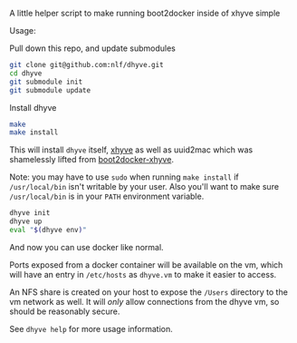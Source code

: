A little helper script to make running boot2docker inside of xhyve simple

Usage:

Pull down this repo, and update submodules

```bash
git clone git@github.com:nlf/dhyve.git
cd dhyve
git submodule init
git submodule update
```

Install dhyve

```bash
make
make install
```

This will install `dhyve` itself, [xhyve](https://github.com/mist64/xhyve) as well as uuid2mac which was shamelessly lifted from [boot2docker-xhyve](https://github.com/ailispaw/boot2docker-xhyve).

Note: you may have to use `sudo` when running `make install` if `/usr/local/bin` isn't writable by your user. Also you'll want to make sure `/usr/local/bin` is in your `PATH` environment variable.

```bash
dhyve init
dhyve up
eval "$(dhyve env)"
```

And now you can use docker like normal.

Ports exposed from a docker container will be available on the vm, which will have an entry in `/etc/hosts` as `dhyve.vm` to make it easier to access.

An NFS share is created on your host to expose the `/Users` directory to the vm network as well. It will *only* allow connections from the dhyve vm, so should be reasonably secure.

See `dhyve help` for more usage information.
